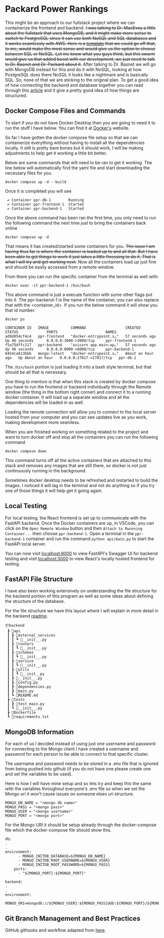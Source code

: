 # Packard Power Rankings

This might be an approach to our fullstack project where we can containerize the frontend and backend. ~~I was talking to Dr. MacEvoy a little about the fullstack that uses MongoDB, and it might make more sense to switch to PostgreSQL since it can use both NoSQL and SQL databases and it works seamlessly with AWS. Here is a [template](https://github.com/PlatonovSerg/full-stack-fastapi/tree/master) that we could go off that, to me, would make the most sense and would give us the option to choose between SQL or NoSQL. Let me know what you guys think, but this swarm would give us that added boost with our development, we just need to talk to Dr. Basnet and Dr. Packard about it.~~ After talking to Dr. Basnet we will go with MongoDB instead for this and do it with NoSQL, looking at how PostgreSQL does there NoSQL it looks like a nightmare and is basically SQL. So, none of that we are sticking to the original plan. To get a good idea of how connecting the backend and database together you can read through this [article](https://testdriven.io/blog/fastapi-mongo/) and it give a pretty good idea of how things are structured. 


## Docker Compose Files and Commands

To start if you do not have Docker Desktop then you are going to need it to run the stuff I have below. You can find it at [Docker's](https://www.docker.com/products/docker-desktop/) website.

So far I have gotten the docker compose file setup so that we can containerize everything without having to install all the dependencies locally. It still is pretty bare bones but it should work, I will be making adjustments to help get it working a little bit better. 

Below are some commands that will need to be ran to get it working. The line below will automatically find the yaml file and start downloading the necessary files for you. 

`docker compose up -d --build`

Once it is completed you will see

```
 ✔ Container ppr-db-1        Running
 ✔ Container ppr-frontend-1  Started
 ✔ Container ppr-backend-1   Started 
```

Once the above command has been ran the first time, you only need to run the following command the next time just to bring the containers back online

`docker compose up -d`

That means it has created/started some containers for you. ~~The issue I am having thus far is where the container is loaded up to and all that. But I have been able to get things to work it just takes a little finessing to do it. That is what I will try and get working next.~~ Now all the containers load up just fine and should be easily accessed from a remote window.

From there you can run the specific container from the terminal as well with:

`docker exec -it ppr-backend-1 /bin/bash`

This above command is just a execute function with some other flags put into it. The ppr-backend-1 is the name of the container, you can also replace that with the <container_id>. If you run the below command it will show you that id number.

`docker ps`

```
CONTAINER ID   IMAGE          COMMAND                  CREATED             STATUS             PORTS                      NAMES
ad9d054cf4c4   ppr-frontend   "docker-entrypoint.s…"   57 seconds ago      Up 46 seconds      0.0.0.0:3000->3000/tcp     ppr-frontend-1
f5a75dffc217   ppr-backend    "uvicorn app.main:ap…"   57 seconds ago      Up 46 seconds      0.0.0.0:8000->8000/tcp     ppr-backend-1
8454ca613bbb   mongo:latest   "docker-entrypoint.s…"   About an hour ago   Up About an hour   0.0.0.0:27017->27017/tcp   ppr-db-1
```

The `/bin/bash` portion is just loading it into a bash style terminal, but that should be all that is necessary.

One thing to mention is that when this stack is created by docker compose you have to run the frontend or backend individually through the Remote window (the thing in the bottom right corner) and connect it to a running docker container. It will load up a separate window and all the dependencies will be loaded in as well.

Loading the remote connection will allow you to connect to the local server hosted from your computer and you can see updates live as you work, making development more seamless.

When you are finished working on something related to the project and want to turn docker off and stop all the containers you can run the following command

`docker compose down`

This command turns off all the active containers that are attached to this stack and removes any images that are still there, so docker is not just continuously running in the background.

Sometimes docker desktop needs to be refreshed and restarted to build the images. I noticed it will lag in the terminal and not do anything so if you try one of those things it will help get it going again.


## Local Testing

For local testing, the React frontend is set up to communicate with the FastAPI backend. Once the Docker containers are up, in VSCode, you can click on the `Open Remote Window` button and then `Attach to Runnning Container...` then choose `ppr-backend-1`. Open a terminal in the `ppr-backend-1` container and run the command `python api/main.py` to start the FastAPI local server.

You can now visit [localhost:8000](localhost:8000/docs) to view FastAPI's Swagger UI for backend testing and visit [localhost:3000](localhost:3000) to view React's locally hosted frontend for testing.


## FastAPI File Structure

I have also been working extensively on understanding the file structure for the backend portion of this program as well as some ideas about defining the structure of the database.


For the file structure we have this layout where I will explain in more detail in the backend [readme](https://github.com/Packard-Power-Rankings/ppr/blob/main/backend/api/README.md).

```
📦backend
 ┣ 📂api
 ┃ ┣ 📂external_services
 ┃ ┃ ┗ 📜__init__.py
 ┃ ┣ 📂routers
 ┃ ┃ ┗ 📜__init__.py
 ┃ ┣ 📂schemas
 ┃ ┃ ┗ 📜__init__.py
 ┃ ┣ 📂service
 ┃ ┃ ┗ 📜__init__.py
 ┃ ┣ 📂utils
 ┃ ┃ ┗ 📜__init__py
 ┃ ┣ 📜__init__.py
 ┃ ┣ 📜config.py
 ┃ ┣ 📜dependencies.py
 ┃ ┣ 📜main.py
 ┃ ┗ 📜README.md
 ┣ 📂tests
 ┃ ┣ 📜test_main.py
 ┃ ┗ 📜__init__.py
 ┣ 📜Dockerfile
 ┗ 📜requirements.txt
```


## MongoDB Information

For each of us I decided instead of using just one username and password for connecting to the Mongo client I have created a username and password for each person to be able to connect to that specific cluster.

The username and password needs to be stored in a .env file that is ignored from being pushed into github (if you do not have one please create one and set the variables to be used). 

Here is how I will have mine setup and so lets try and keep this the same with the variables throughout everyone's .env file so when we set the Mongo uri it won't cause issues on someone elses uri structure. 

```
MONGO_DB_NAME = "<mongo db name>"
MONGO_PASS = "<mongo pass>"
MONGO_USER = "<mongo username>"
MONGO_PORT = "<mongo port>"
```

For the Mongo URI it should be setup already through the docker-compose file which the docker-compose file should show this.

```
db:
.
.
environment:
      - MONGO_INITDB_DATABASE=${MONGO_DB_NAME}
      - MONGO_INITDB_ROOT_USERNAME=${MONGO_USER}
      - MONGO_INITDB_ROOT_PASSWORD=${MONGO_PASS}
    ports:
      - "${MONGO_PORT}:${MONGO_PORT}"

backend:
.
.
environment:
      - MONGO_URI=mongodb://${MONGO_USER}:${MONGO_PASS}@db:${MONGO_PORT}/${MONGO_DB_NAME}
```


## Git Branch Management and Best Practices

GitHub githooks and workflow adapted from [here](https://github.com/rambasnet/course-container).
